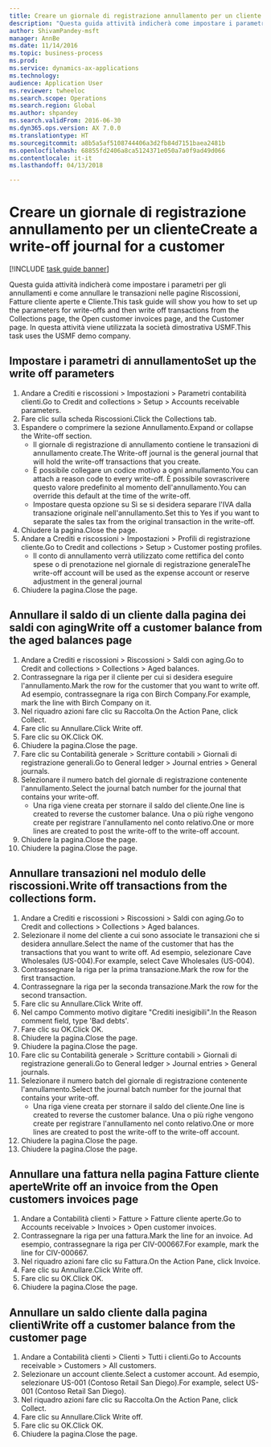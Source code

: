 ```yaml
--- 
title: Creare un giornale di registrazione annullamento per un cliente
description: "Questa guida attività indicherà come impostare i parametri per gli annullamenti e come annullare le transazioni nelle pagine Riscossioni, Fatture cliente aperte e Cliente."
author: ShivamPandey-msft
manager: AnnBe
ms.date: 11/14/2016
ms.topic: business-process
ms.prod: 
ms.service: dynamics-ax-applications
ms.technology: 
audience: Application User
ms.reviewer: twheeloc
ms.search.scope: Operations
ms.search.region: Global
ms.author: shpandey
ms.search.validFrom: 2016-06-30
ms.dyn365.ops.version: AX 7.0.0
ms.translationtype: HT
ms.sourcegitcommit: a8b5a5af5108744406a3d2fb84d7151baea2481b
ms.openlocfilehash: 68855fd2406a8ca5124371e050a7a0f9ad49d066
ms.contentlocale: it-it
ms.lasthandoff: 04/13/2018

---
```

# <a name="create-a-write-off-journal-for-a-customer"></a><span data-ttu-id="507bc-103">Creare un giornale di registrazione annullamento per un cliente</span><span class="sxs-lookup"><span data-stu-id="507bc-103">Create a write-off journal for a customer</span></span>

[!INCLUDE [task guide banner](../../includes/task-guide-banner.md)]

<span data-ttu-id="507bc-104">Questa guida attività indicherà come impostare i parametri per gli annullamenti e come annullare le transazioni nelle pagine Riscossioni, Fatture cliente aperte e Cliente.</span><span class="sxs-lookup"><span data-stu-id="507bc-104">This task guide will show you how to set up the parameters for write-offs and then write off transactions from the Collections page, the Open customer invoices page, and the Customer page.</span></span> <span data-ttu-id="507bc-105">In questa attività viene utilizzata la società dimostrativa USMF.</span><span class="sxs-lookup"><span data-stu-id="507bc-105">This task uses the USMF demo company.</span></span>


## <a name="set-up-the-write-off-parameters"></a><span data-ttu-id="507bc-106">Impostare i parametri di annullamento</span><span class="sxs-lookup"><span data-stu-id="507bc-106">Set up the write off parameters</span></span>
1. <span data-ttu-id="507bc-107">Andare a Crediti e riscossioni > Impostazioni > Parametri contabilità clienti.</span><span class="sxs-lookup"><span data-stu-id="507bc-107">Go to Credit and collections > Setup > Accounts receivable parameters.</span></span>
2. <span data-ttu-id="507bc-108">Fare clic sulla scheda Riscossioni.</span><span class="sxs-lookup"><span data-stu-id="507bc-108">Click the Collections tab.</span></span>
3. <span data-ttu-id="507bc-109">Espandere o comprimere la sezione Annullamento.</span><span class="sxs-lookup"><span data-stu-id="507bc-109">Expand or collapse the Write-off section.</span></span>
    * <span data-ttu-id="507bc-110">Il giornale di registrazione di annullamento contiene le transazioni di annullamento create.</span><span class="sxs-lookup"><span data-stu-id="507bc-110">The Write-off journal is the general journal that will hold the write-off transactions that you create.</span></span>  
    * <span data-ttu-id="507bc-111">È possibile collegare un codice motivo a ogni annullamento.</span><span class="sxs-lookup"><span data-stu-id="507bc-111">You can attach a reason code to every write-off.</span></span> <span data-ttu-id="507bc-112">È possibile sovrascrivere questo valore predefinito al momento dell'annullamento.</span><span class="sxs-lookup"><span data-stu-id="507bc-112">You can override this default at the time of the write-off.</span></span>  
    * <span data-ttu-id="507bc-113">Impostare questa opzione su Sì se si desidera separare l'IVA dalla transazione originale nell'annullamento.</span><span class="sxs-lookup"><span data-stu-id="507bc-113">Set this to Yes if you want to separate the sales tax from the original transaction in the write-off.</span></span>  
4. <span data-ttu-id="507bc-114">Chiudere la pagina.</span><span class="sxs-lookup"><span data-stu-id="507bc-114">Close the page.</span></span>
5. <span data-ttu-id="507bc-115">Andare a Crediti e riscossioni > Impostazioni > Profili di registrazione cliente.</span><span class="sxs-lookup"><span data-stu-id="507bc-115">Go to Credit and collections > Setup > Customer posting profiles.</span></span>
    * <span data-ttu-id="507bc-116">Il conto di annullamento verrà utilizzato come rettifica del conto spese o di prenotazione nel giornale di registrazione generale</span><span class="sxs-lookup"><span data-stu-id="507bc-116">The write-off account will be used as the expense account or reserve adjustment in the general journal</span></span>   
6. <span data-ttu-id="507bc-117">Chiudere la pagina.</span><span class="sxs-lookup"><span data-stu-id="507bc-117">Close the page.</span></span>

## <a name="write-off-a-customer-balance-from-the-aged-balances-page"></a><span data-ttu-id="507bc-118">Annullare il saldo di un cliente dalla pagina dei saldi con aging</span><span class="sxs-lookup"><span data-stu-id="507bc-118">Write off a customer balance from the aged balances page</span></span>
1. <span data-ttu-id="507bc-119">Andare a Crediti e riscossioni > Riscossioni > Saldi con aging.</span><span class="sxs-lookup"><span data-stu-id="507bc-119">Go to Credit and collections > Collections > Aged balances.</span></span>
2. <span data-ttu-id="507bc-120">Contrassegnare la riga per il cliente per cui si desidera eseguire l'annullamento.</span><span class="sxs-lookup"><span data-stu-id="507bc-120">Mark the row for the customer that you want to write off.</span></span> <span data-ttu-id="507bc-121">Ad esempio, contrassegnare la riga con Birch Company.</span><span class="sxs-lookup"><span data-stu-id="507bc-121">For example, mark the line with Birch Company on it.</span></span>
3. <span data-ttu-id="507bc-122">Nel riquadro azioni fare clic su Raccolta.</span><span class="sxs-lookup"><span data-stu-id="507bc-122">On the Action Pane, click Collect.</span></span>
4. <span data-ttu-id="507bc-123">Fare clic su Annullare.</span><span class="sxs-lookup"><span data-stu-id="507bc-123">Click Write off.</span></span>
5. <span data-ttu-id="507bc-124">Fare clic su OK.</span><span class="sxs-lookup"><span data-stu-id="507bc-124">Click OK.</span></span>
6. <span data-ttu-id="507bc-125">Chiudere la pagina.</span><span class="sxs-lookup"><span data-stu-id="507bc-125">Close the page.</span></span>
7. <span data-ttu-id="507bc-126">Fare clic su Contabilità generale > Scritture contabili > Giornali di registrazione generali.</span><span class="sxs-lookup"><span data-stu-id="507bc-126">Go to General ledger > Journal entries > General journals.</span></span>
8. <span data-ttu-id="507bc-127">Selezionare il numero batch del giornale di registrazione contenente l'annullamento.</span><span class="sxs-lookup"><span data-stu-id="507bc-127">Select the journal batch number for the journal that contains your write-off.</span></span>
    * <span data-ttu-id="507bc-128">Una riga viene creata per stornare il saldo del cliente.</span><span class="sxs-lookup"><span data-stu-id="507bc-128">One line is created to reverse the customer balance.</span></span> <span data-ttu-id="507bc-129">Una o più righe vengono create per registrare l'annullamento nel conto relativo.</span><span class="sxs-lookup"><span data-stu-id="507bc-129">One or more lines are created to post the write-off to the write-off account.</span></span>  
9. <span data-ttu-id="507bc-130">Chiudere la pagina.</span><span class="sxs-lookup"><span data-stu-id="507bc-130">Close the page.</span></span>
10. <span data-ttu-id="507bc-131">Chiudere la pagina.</span><span class="sxs-lookup"><span data-stu-id="507bc-131">Close the page.</span></span>

## <a name="write-off-transactions-from-the-collections-form"></a><span data-ttu-id="507bc-132">Annullare transazioni nel modulo delle riscossioni.</span><span class="sxs-lookup"><span data-stu-id="507bc-132">Write off transactions from the collections form.</span></span>
1. <span data-ttu-id="507bc-133">Andare a Crediti e riscossioni > Riscossioni > Saldi con aging.</span><span class="sxs-lookup"><span data-stu-id="507bc-133">Go to Credit and collections > Collections > Aged balances.</span></span>
2. <span data-ttu-id="507bc-134">Selezionare il nome del cliente a cui sono associate le transazioni che si desidera annullare.</span><span class="sxs-lookup"><span data-stu-id="507bc-134">Select the name of the customer that has the transactions that you want to write off.</span></span> <span data-ttu-id="507bc-135">Ad esempio, selezionare Cave Wholesales (US-004).</span><span class="sxs-lookup"><span data-stu-id="507bc-135">For example, select Cave Wholesales (US-004).</span></span>
3. <span data-ttu-id="507bc-136">Contrassegnare la riga per la prima transazione.</span><span class="sxs-lookup"><span data-stu-id="507bc-136">Mark the row for the first transaction.</span></span>
4. <span data-ttu-id="507bc-137">Contrassegnare la riga per la seconda transazione.</span><span class="sxs-lookup"><span data-stu-id="507bc-137">Mark the row for the second transaction.</span></span>
5. <span data-ttu-id="507bc-138">Fare clic su Annullare.</span><span class="sxs-lookup"><span data-stu-id="507bc-138">Click Write off.</span></span>
6. <span data-ttu-id="507bc-139">Nel campo Commento motivo digitare "Crediti inesigibili".</span><span class="sxs-lookup"><span data-stu-id="507bc-139">In the Reason comment field, type 'Bad debts'.</span></span>
7. <span data-ttu-id="507bc-140">Fare clic su OK.</span><span class="sxs-lookup"><span data-stu-id="507bc-140">Click OK.</span></span>
8. <span data-ttu-id="507bc-141">Chiudere la pagina.</span><span class="sxs-lookup"><span data-stu-id="507bc-141">Close the page.</span></span>
9. <span data-ttu-id="507bc-142">Chiudere la pagina.</span><span class="sxs-lookup"><span data-stu-id="507bc-142">Close the page.</span></span>
10. <span data-ttu-id="507bc-143">Fare clic su Contabilità generale > Scritture contabili > Giornali di registrazione generali.</span><span class="sxs-lookup"><span data-stu-id="507bc-143">Go to General ledger > Journal entries > General journals.</span></span>
11. <span data-ttu-id="507bc-144">Selezionare il numero batch del giornale di registrazione contenente l'annullamento.</span><span class="sxs-lookup"><span data-stu-id="507bc-144">Select the journal batch number for the journal that contains your write-off.</span></span>
    * <span data-ttu-id="507bc-145">Una riga viene creata per stornare il saldo del cliente.</span><span class="sxs-lookup"><span data-stu-id="507bc-145">One line is created to reverse the customer balance.</span></span> <span data-ttu-id="507bc-146">Una o più righe vengono create per registrare l'annullamento nel conto relativo.</span><span class="sxs-lookup"><span data-stu-id="507bc-146">One or more lines are created to post the write-off to the write-off account.</span></span>  
12. <span data-ttu-id="507bc-147">Chiudere la pagina.</span><span class="sxs-lookup"><span data-stu-id="507bc-147">Close the page.</span></span>
13. <span data-ttu-id="507bc-148">Chiudere la pagina.</span><span class="sxs-lookup"><span data-stu-id="507bc-148">Close the page.</span></span>

## <a name="write-off-an-invoice-from-the-open-customers-invoices-page"></a><span data-ttu-id="507bc-149">Annullare una fattura nella pagina Fatture cliente aperte</span><span class="sxs-lookup"><span data-stu-id="507bc-149">Write off an invoice from the Open customers invoices page</span></span>
1. <span data-ttu-id="507bc-150">Andare a Contabilità clienti > Fatture > Fatture cliente aperte.</span><span class="sxs-lookup"><span data-stu-id="507bc-150">Go to Accounts receivable > Invoices > Open customer invoices.</span></span>
2. <span data-ttu-id="507bc-151">Contrassegnare la riga per una fattura.</span><span class="sxs-lookup"><span data-stu-id="507bc-151">Mark the line for an invoice.</span></span> <span data-ttu-id="507bc-152">Ad esempio, contrassegnare la riga per CIV-000667.</span><span class="sxs-lookup"><span data-stu-id="507bc-152">For example, mark the line for CIV-000667.</span></span>
3. <span data-ttu-id="507bc-153">Nel riquadro azioni fare clic su Fattura.</span><span class="sxs-lookup"><span data-stu-id="507bc-153">On the Action Pane, click Invoice.</span></span>
4. <span data-ttu-id="507bc-154">Fare clic su Annullare.</span><span class="sxs-lookup"><span data-stu-id="507bc-154">Click Write off.</span></span>
5. <span data-ttu-id="507bc-155">Fare clic su OK.</span><span class="sxs-lookup"><span data-stu-id="507bc-155">Click OK.</span></span>
6. <span data-ttu-id="507bc-156">Chiudere la pagina.</span><span class="sxs-lookup"><span data-stu-id="507bc-156">Close the page.</span></span>

## <a name="write-off-a-customer-balance-from-the-customer-page"></a><span data-ttu-id="507bc-157">Annullare un saldo cliente dalla pagina clienti</span><span class="sxs-lookup"><span data-stu-id="507bc-157">Write off a customer balance from the customer page</span></span>
1. <span data-ttu-id="507bc-158">Andare a Contabilità clienti > Clienti > Tutti i clienti.</span><span class="sxs-lookup"><span data-stu-id="507bc-158">Go to Accounts receivable > Customers > All customers.</span></span>
2. <span data-ttu-id="507bc-159">Selezionare un account cliente.</span><span class="sxs-lookup"><span data-stu-id="507bc-159">Select a customer account.</span></span> <span data-ttu-id="507bc-160">Ad esempio, selezionare US-001 (Contoso Retail San Diego).</span><span class="sxs-lookup"><span data-stu-id="507bc-160">For example, select US-001 (Contoso Retail San Diego).</span></span>
3. <span data-ttu-id="507bc-161">Nel riquadro azioni fare clic su Raccolta.</span><span class="sxs-lookup"><span data-stu-id="507bc-161">On the Action Pane, click Collect.</span></span>
4. <span data-ttu-id="507bc-162">Fare clic su Annullare.</span><span class="sxs-lookup"><span data-stu-id="507bc-162">Click Write off.</span></span>
5. <span data-ttu-id="507bc-163">Fare clic su OK.</span><span class="sxs-lookup"><span data-stu-id="507bc-163">Click OK.</span></span>
6. <span data-ttu-id="507bc-164">Chiudere la pagina.</span><span class="sxs-lookup"><span data-stu-id="507bc-164">Close the page.</span></span>


